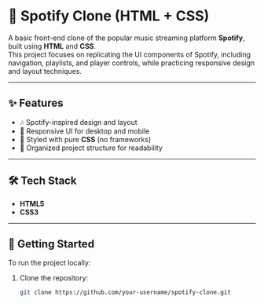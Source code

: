 # 🎵 Spotify Clone (HTML + CSS)

A basic front-end clone of the popular music streaming platform **Spotify**, built using **HTML** and **CSS**.  
This project focuses on replicating the UI components of Spotify, including navigation, playlists, and player controls, while practicing responsive design and layout techniques.

---

## ✨ Features
- 🎶 Spotify-inspired design and layout  
- 📱 Responsive UI for desktop and mobile  
- 🎨 Styled with pure **CSS** (no frameworks)  
- 📂 Organized project structure for readability  

---

## 🛠️ Tech Stack
- **HTML5**  
- **CSS3**  

---


## 🚀 Getting Started
To run the project locally:  
1. Clone the repository:  
   ```bash
   git clone https://github.com/your-username/spotify-clone.git
